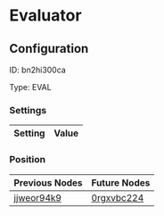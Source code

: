 # Evaluator
## Configuration
ID:  bn2hi300ca

Type: EVAL 


### Settings
| Setting | Value  |
| :------------------------ | ---------------------------------------- |
 




### Position
| Previous Nodes | Future Nodes |
| :------------- | ------------ |
| [jjweor94k9](./jjweor94k9.md) | [0rgxvbc224](./0rgxvbc224.md) |